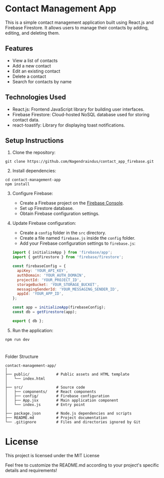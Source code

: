 # Contact Management App

This is a simple contact management application built using React.js and Firebase Firestore. It allows users to manage their contacts by adding, editing, and deleting them.

## Features

- View a list of contacts
- Add a new contact
- Edit an existing contact
- Delete a contact
- Search for contacts by name

## Technologies Used

- React.js: Frontend JavaScript library for building user interfaces.
- Firebase Firestore: Cloud-hosted NoSQL database used for storing contact data.
- react-toastify: Library for displaying toast notifications.

## Setup Instructions

1. Clone the repository:

```
git clone https://github.com/Nagendraindus/contact_app_firebase.git
```

2. Install dependencies:

```
cd contact-management-app
npm install
```

3. Configure Firebase:

   - Create a Firebase project on the [Firebase Console](https://console.firebase.google.com/).
   - Set up Firestore database.
   - Obtain Firebase configuration settings.

4. Update Firebase configuration:

   - Create a `config` folder in the `src` directory.
   - Create a file named `firebase.js` inside the `config` folder.
   - Add your Firebase configuration settings to `firebase.js`:

   ```javascript
   import { initializeApp } from 'firebase/app';
   import { getFirestore } from 'firebase/firestore';

   const firebaseConfig = {
     apiKey: 'YOUR_API_KEY',
     authDomain: 'YOUR_AUTH_DOMAIN',
     projectId: 'YOUR_PROJECT_ID',
     storageBucket: 'YOUR_STORAGE_BUCKET',
     messagingSenderId: 'YOUR_MESSAGING_SENDER_ID',
     appId: 'YOUR_APP_ID',
   };

   const app = initializeApp(firebaseConfig);
   const db = getFirestore(app);

   export { db };
   ```
5. Run the application:
```
npm run dev
```





#
Folder Structure
```
contact-management-app/
│
├── public/            # Public assets and HTML template
│   └── index.html
│
├── src/               # Source code
│   ├── components/    # React components
│   ├── config/        # Firebase configuration
│   ├── App.jsx        # Main application component
│   └── index.js       # Entry point
│
├── package.json       # Node.js dependencies and scripts
├── README.md          # Project documentation
└── .gitignore         # Files and directories ignored by Git
```


# **License**
This project is licensed under the MIT License

Feel free to customize the README.md according to your project's specific details and requirements!


